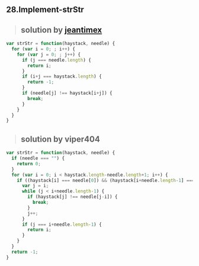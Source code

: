 ## 28.Implement-strStr
> ## solution by [jeantimex](https://discuss.leetcode.com/topic/18839/elegant-java-solution)

```javascript
var strStr = function(haystack, needle) {
  for (var i = 0; ; i++) {
    for (var j = 0; ; j++) {
      if (j === needle.length) {
        return i;
      }
      if (i+j === haystack.length) {
        return -1;
      }
      if (needle[j] !== haystack[i+j]) {
        break;
      }
    }
  }
}
```
> ## solution by viper404

```javascript
var strStr = function(haystack, needle) {
  if (needle === "") {
    return 0;
  }
  for (var i = 0; i < haystack.length-needle.length+1; i++) {
    if ((haystack[i] === needle[0]) && (haystack[i+needle.length-1] === needle[needle.length-1])) {
      var j = i;
      while (j < i+needle.length-1) {
        if (haystack[j] !== needle[j-i]) {
          break;
        }
        j++;
      }
      if (j === i+needle.length-1) {
        return i;
      }
    }
  }
  return -1;
}
```
